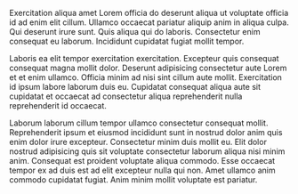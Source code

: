 Exercitation aliqua amet Lorem officia do deserunt aliqua ut voluptate officia id ad enim elit cillum. Ullamco occaecat pariatur aliquip anim in aliqua culpa. Qui deserunt irure sunt. Quis aliqua qui do laboris. Consectetur enim consequat eu laborum. Incididunt cupidatat fugiat mollit tempor.

Laboris ea elit tempor exercitation exercitation. Excepteur quis consequat consequat magna mollit dolor. Deserunt adipisicing consectetur aute Lorem et et enim ullamco. Officia minim ad nisi sint cillum aute mollit. Exercitation id ipsum labore laborum duis eu. Cupidatat consequat aliqua aute sit cupidatat et occaecat ad consectetur aliqua reprehenderit nulla reprehenderit id occaecat.

Laborum laborum cillum tempor ullamco consectetur consequat mollit. Reprehenderit ipsum et eiusmod incididunt sunt in nostrud dolor anim quis enim dolor irure excepteur. Consectetur minim duis mollit eu. Elit dolor nostrud adipisicing quis sit voluptate consectetur laborum aliqua nisi minim anim. Consequat est proident voluptate aliqua commodo. Esse occaecat tempor ex ad duis est ad elit excepteur nulla qui non. Amet ullamco anim commodo cupidatat fugiat. Anim minim mollit voluptate est pariatur.